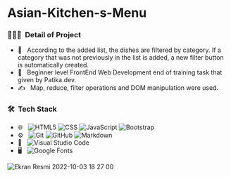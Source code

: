 # Asian-Kitchen-s-Menu

<h3> 👨🏻‍💻 &nbsp;Detail of Project</h3>

- 🤔 &nbsp; According to the added list, the dishes are filtered by category. If a category that was not previously in the list is added, a new filter        button is automatically created.
- 🌱 &nbsp; Beginner level FrontEnd Web Development end of training task that given by Patika.dev.
- ✍️ &nbsp; Map, reduce, filter operations and DOM manipulation were used.

<h3> 🛠 &nbsp;Tech Stack</h3>

- 🌐 &nbsp;
  ![HTML5](https://img.shields.io/badge/-HTML5-333333?style=flat&logo=HTML5)
  ![CSS](https://img.shields.io/badge/-CSS-333333?style=flat&logo=CSS3&logoColor=1572B6)
  ![JavaScript](https://img.shields.io/badge/-JavaScript-333333?style=flat&logo=javascript)
  ![Bootstrap](https://img.shields.io/badge/-Bootstrap-333333?style=flat&logo=bootstrap&logoColor=563D7C)
- ⚙️ &nbsp;
  ![Git](https://img.shields.io/badge/-Git-333333?style=flat&logo=git)
  ![GitHub](https://img.shields.io/badge/-GitHub-333333?style=flat&logo=github)
  ![Markdown](https://img.shields.io/badge/-Markdown-333333?style=flat&logo=markdown)
- 🔧 &nbsp;
  ![Visual Studio Code](https://img.shields.io/badge/-Visual%20Studio%20Code-333333?style=flat&logo=visual-studio-code&logoColor=007ACC)
- 🖥 &nbsp;
 ![Google Fonts](https://img.shields.io/badge/-Google%20Fonts-333333?style=flat&logo=google-fonts)


![Ekran Resmi 2022-10-03 18 27 00](https://user-images.githubusercontent.com/79373411/193698142-ad7ea0e9-6a17-4d70-a13e-9d127120c81d.png)
